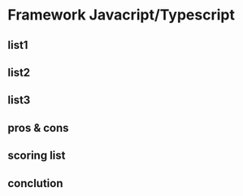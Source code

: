 # Framework Javacript/Typescript

## list1
## list2
## list3

## pros & cons

## scoring list

## conclution